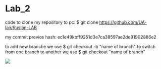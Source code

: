 
# Lab_2
code to clone my repository to pc: 
$ git clone https://github.com/UA-lan/Ruslan-LAB

my commit previos hash: ec1e49kbff9251d3e7ca38597ae2de91902886e2

to add new branche we use $ git checkout -b "name of branch"
to switch from one branch to another we use $ git checkout "name of branch"

![](Aspose.Words.ad27580b-588a-415c-95df-27389b9d121d.001.jpeg)